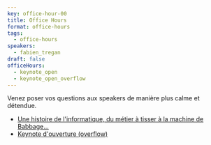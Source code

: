 ```yaml
---
key: office-hour-00
title: Office Hours
format: office-hours
tags:
  - office-hours
speakers:
  - fabien_tregan
draft: false
officeHours:
  - keynote_open
  - keynote_open_overflow
---
```

Venez poser vos questions aux speakers de manière plus calme et détendue.

* [Une histoire de l'informatique, du métier à tisser à la machine de Babbage...](../keynote_open)
* [Keynote d'ouverture (overflow)](../keynote_open_overflow)